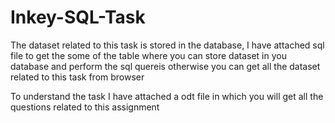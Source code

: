 # Inkey-SQL-Task
The dataset related to this task is stored in the database, I have attached sql file to get the some of the table where you can store dataset in you database and perform the sql quereis otherwise you can get all the dataset related to this task from browser

To understand the task I have attached a odt file in which you will get all the questions related to this assignment
